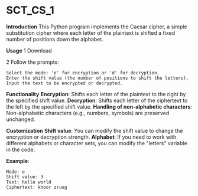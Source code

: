 # SCT_CS_1

**Introduction**
This Python program implements the Caesar cipher, a simple substitution cipher where each letter of the plaintext is shifted a fixed number of positions down the alphabet.

**Usage**
1 Download

2 Follow the prompts:

    Select the mode: 'e' for encryption or 'd' for decryption.
    Enter the shift value (the number of positions to shift the letters).
    Input the text to be encrypted or decrypted.

**Functionality**
**Encryption**: Shifts each letter of the plaintext to the right by the specified shift value.
**Decryption**: Shifts each letter of the ciphertext to the left by the specified shift value.
**Handling of non-alphabetic characters**: Non-alphabetic characters (e.g., numbers, symbols) are preserved unchanged.

**Customization**
**Shift value**: You can modify the shift value to change the encryption or decryption strength.
**Alphabet**: If you need to work with different alphabets or character sets, you can modify the "letters" variable in the code.

**Example**:

    Mode: e
    Shift value: 3
    Text: hello world
    Ciphertext: khoor zruog
